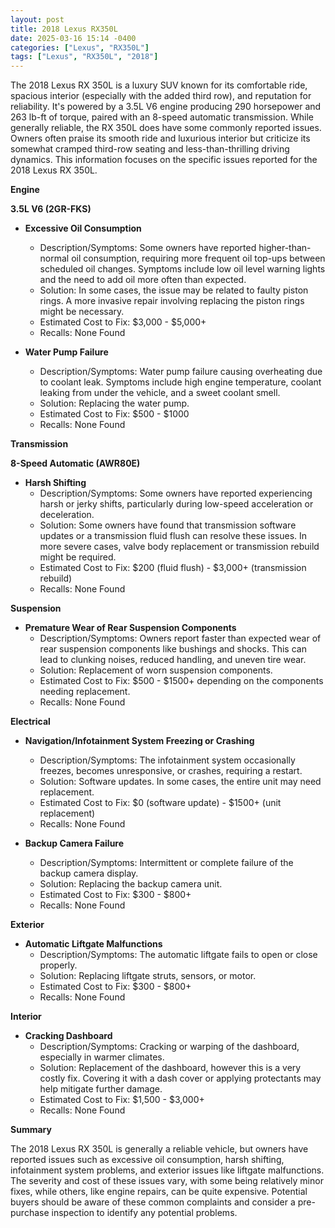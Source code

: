 ```yaml
---
layout: post
title: 2018 Lexus RX350L
date: 2025-03-16 15:14 -0400
categories: ["Lexus", "RX350L"]
tags: ["Lexus", "RX350L", "2018"]
---
```

The 2018 Lexus RX 350L is a luxury SUV known for its comfortable ride, spacious interior (especially with the added third row), and reputation for reliability. It's powered by a 3.5L V6 engine producing 290 horsepower and 263 lb-ft of torque, paired with an 8-speed automatic transmission. While generally reliable, the RX 350L does have some commonly reported issues. Owners often praise its smooth ride and luxurious interior but criticize its somewhat cramped third-row seating and less-than-thrilling driving dynamics. This information focuses on the specific issues reported for the 2018 Lexus RX 350L.

**Engine**

**3.5L V6 (2GR-FKS)**

*   **Excessive Oil Consumption**
    *   Description/Symptoms: Some owners have reported higher-than-normal oil consumption, requiring more frequent oil top-ups between scheduled oil changes. Symptoms include low oil level warning lights and the need to add oil more often than expected.
    *   Solution: In some cases, the issue may be related to faulty piston rings. A more invasive repair involving replacing the piston rings might be necessary.
    *   Estimated Cost to Fix: $3,000 - $5,000+
    * Recalls: None Found

*   **Water Pump Failure**
    *   Description/Symptoms: Water pump failure causing overheating due to coolant leak. Symptoms include high engine temperature, coolant leaking from under the vehicle, and a sweet coolant smell.
    *   Solution: Replacing the water pump.
    *   Estimated Cost to Fix: $500 - $1000
    * Recalls: None Found

**Transmission**

**8-Speed Automatic (AWR80E)**

*   **Harsh Shifting**
    *   Description/Symptoms: Some owners have reported experiencing harsh or jerky shifts, particularly during low-speed acceleration or deceleration.
    *   Solution: Some owners have found that transmission software updates or a transmission fluid flush can resolve these issues. In more severe cases, valve body replacement or transmission rebuild might be required.
    *   Estimated Cost to Fix: $200 (fluid flush) - $3,000+ (transmission rebuild)
    * Recalls: None Found

**Suspension**

*   **Premature Wear of Rear Suspension Components**
    *   Description/Symptoms: Owners report faster than expected wear of rear suspension components like bushings and shocks. This can lead to clunking noises, reduced handling, and uneven tire wear.
    *   Solution: Replacement of worn suspension components.
    *   Estimated Cost to Fix: $500 - $1500+ depending on the components needing replacement.
    * Recalls: None Found

**Electrical**

*   **Navigation/Infotainment System Freezing or Crashing**
    *   Description/Symptoms: The infotainment system occasionally freezes, becomes unresponsive, or crashes, requiring a restart.
    *   Solution: Software updates. In some cases, the entire unit may need replacement.
    *   Estimated Cost to Fix: $0 (software update) - $1500+ (unit replacement)
    * Recalls: None Found

*   **Backup Camera Failure**
    *   Description/Symptoms: Intermittent or complete failure of the backup camera display.
    *   Solution: Replacing the backup camera unit.
    *   Estimated Cost to Fix: $300 - $800+
    * Recalls: None Found

**Exterior**

*   **Automatic Liftgate Malfunctions**
    *   Description/Symptoms: The automatic liftgate fails to open or close properly.
    *   Solution: Replacing liftgate struts, sensors, or motor.
    *   Estimated Cost to Fix: $300 - $800+
    * Recalls: None Found

**Interior**

*   **Cracking Dashboard**
    *   Description/Symptoms: Cracking or warping of the dashboard, especially in warmer climates.
    *   Solution: Replacement of the dashboard, however this is a very costly fix. Covering it with a dash cover or applying protectants may help mitigate further damage.
    *   Estimated Cost to Fix: $1,500 - $3,000+
    * Recalls: None Found

**Summary**

The 2018 Lexus RX 350L is generally a reliable vehicle, but owners have reported issues such as excessive oil consumption, harsh shifting, infotainment system problems, and exterior issues like liftgate malfunctions. The severity and cost of these issues vary, with some being relatively minor fixes, while others, like engine repairs, can be quite expensive. Potential buyers should be aware of these common complaints and consider a pre-purchase inspection to identify any potential problems.

